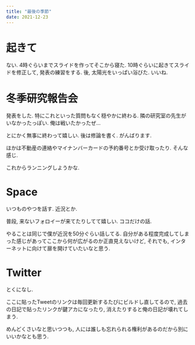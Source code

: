 ```yaml
---
title: "最後の季節"
date: 2021-12-23
---
```



# 起きて
ない. 4時ぐらいまでスライドを作ってそこから寝た.
10時ぐらいに起きてスライドを修正して, 発表の練習をする. 後, 太陽光をいっぱい浴びた. いいね.

# 冬季研究報告会
発表をした. 特にこれといった質問もなく穏やかに終わる. 隣の研究室の先生がいなかったっぽい. 俺は戦いたかったぜ...

とにかく無事に終わって嬉しい. 後は修論を書く. がんばります.

ほかは不動産の連絡やマイナンバーカードの予約番号とか受け取ったり. そんな感じ. 

これからランニングしようかな.

# Space
いつものやつを話す. 近況とか.

普段, 来ないフォロイーが来てたりしてて嬉しい. ココだけの話.

やることは同じで僕が近況を50分ぐらい話してる. 自分がある程度完成してしまった感じがあってここから何が広がるのか正直見えないけど, それでも, インターネットに向けて扉を開けていたいなと思う.
# Twitter
とくになし.

ここに貼ったTweetのリンクは毎回更新するたびにビルドし直してるので, 過去の日記で貼ったリンクが鍵アカになったり, 消えたりすると俺の日記が壊れてしまう.

めんどくさいなと思いつつも, 人には誰しも忘れられる権利があるのだから別にいいかなとも思う.